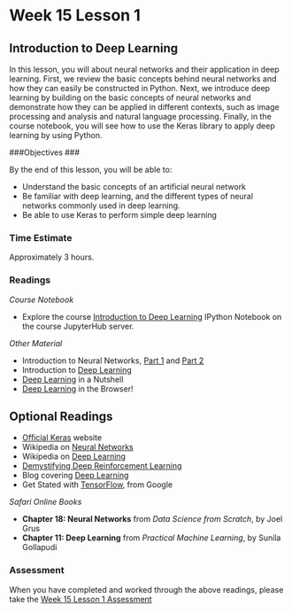 # Week 15 Lesson 1 #

## Introduction to Deep Learning ##

In this lesson, you will about neural networks and their application in
deep learning. First, we review the basic concepts behind neural
networks and how they can easily be constructed in Python. Next, we
introduce deep learning by building on the basic concepts of neural
networks and demonstrate how they can be applied in different contexts,
such as image processing and analysis and natural language processing.
Finally, in the course notebook, you will see how to use the Keras
library to apply deep learning by using Python.

###Objectives ###

By the end of this lesson, you will be able to:

- Understand the basic concepts of an artificial neural network
- Be familiar with deep learning, and the different types of neural
networks commonly used in deep learning.
- Be able to use Keras to perform simple deep learning

### Time Estimate ###

Approximately 3 hours.

### Readings ####

_Course Notebook_

- Explore the course [Introduction to Deep Learning][l1nb]
IPython Notebook on the course JupyterHub server.

_Other Material_

- Introduction to Neural Networks, [Part 1][inn1] and [Part 2][inn2]
- Introduction to [Deep Learning][idl]
- [Deep Learning][ndl] in a Nutshell
- [Deep Learning][dlb] in the Browser!

## Optional Readings ##

- [Official Keras][ok] website
- Wikipedia on [Neural Networks][wnn]
- Wikipedia on [Deep Learning][wdl]
- [Demystifying Deep Reinforcement Learning][ddrl]
- Blog covering [Deep Learning][bdl]
- Get Stated with [TensorFlow][tfg], from Google

_Safari Online Books_

- **Chapter 18: Neural Networks** from _Data Science from Scratch_, by Joel Grus
- **Chapter 11: Deep Learning** from _Practical Machine Learning_, by Sunila Gollapudi

### Assessment ###

When you have completed and worked through the above readings, please take the [Week 15 Lesson 1 Assessment][la]

[l1nb]: notebooks/intro2dl.ipynb
[la]: https://learn.illinois.edu/mod/quiz/view.php?id=1325395

[wdl]: https://en.wikipedia.org/wiki/Deep_learning
[wnn]: https://en.wikipedia.org/wiki/Artificial_neural_network

[ok]: http://keras.io
[inn1]: https://iamtrask.github.io/2015/07/12/basic-python-network/
[inn2]: https://iamtrask.github.io/2015/07/27/python-network-part2/

[idl]: https://www.datarobot.com/blog/a-primer-on-deep-learning/
[ndl]: http://nikhilbuduma.com/2014/12/29/deep-learning-in-a-nutshell/
[dlb]: http://playground.tensorflow.org/

[ddrl]: http://www.nervanasys.com/demystifying-deep-reinforcement-learning/
[bdl]: http://colah.github.io
[tfg]: https://www.tensorflow.org/versions/master/get_started/index.html
